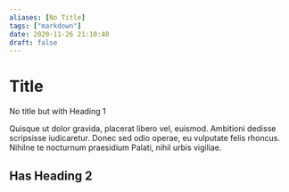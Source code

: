 ```yaml
---
aliases: [No Title]
tags: ["markdown"]
date: 2020-11-26 21:10:40
draft: false
---
```


# Title

No  title but with Heading 1

Quisque ut dolor gravida, placerat libero vel, euismod. Ambitioni dedisse scripsisse iudicaretur. Donec sed odio operae, eu vulputate felis rhoncus. Nihilne te nocturnum praesidium Palati, nihil urbis vigiliae.

## Has Heading 2